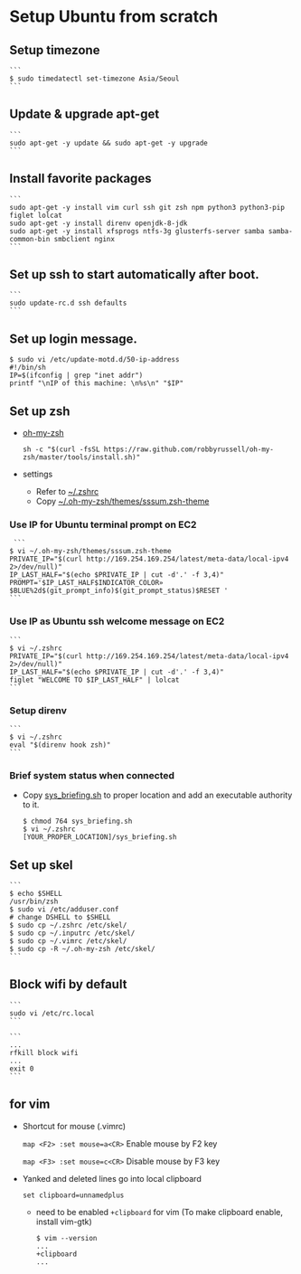# Setup Ubuntu from scratch

## Setup timezone

    ```
    $ sudo timedatectl set-timezone Asia/Seoul
    ```

## Update & upgrade apt-get

    ```
    sudo apt-get -y update && sudo apt-get -y upgrade
    ```

## Install favorite packages

    ```
    sudo apt-get -y install vim curl ssh git zsh npm python3 python3-pip figlet lolcat
    sudo apt-get -y install direnv openjdk-8-jdk 
    sudo apt-get -y install xfsprogs ntfs-3g glusterfs-server samba samba-common-bin smbclient nginx
    ```

## Set up ssh to start automatically after boot.

    ```
    sudo update-rc.d ssh defaults
    ```

## Set up login message.
   
   ```
   $ sudo vi /etc/update-motd.d/50-ip-address
   #!/bin/sh
   IP=$(ifconfig | grep "inet addr")
   printf "\nIP of this machine: \n%s\n" "$IP"
   ```

## Set up zsh
- [oh-my-zsh](https://github.com/robbyrussell/oh-my-zsh)

    ```
    sh -c "$(curl -fsSL https://raw.github.com/robbyrussell/oh-my-zsh/master/tools/install.sh)"
    ```

- settings
    - Refer to [~/.zshrc](https://github.com/iandmyhand/settings/blob/master/MacOSX/.zshrc)
    - Copy [~/.oh-my-zsh/themes/sssum.zsh-theme](https://github.com/iandmyhand/settings/blob/master/MacOSX/sssum.zsh-theme)
    
### Use IP for Ubuntu terminal prompt on EC2

     ```
    $ vi ~/.oh-my-zsh/themes/sssum.zsh-theme
    PRIVATE_IP="$(curl http://169.254.169.254/latest/meta-data/local-ipv4 2>/dev/null)"
    IP_LAST_HALF="$(echo $PRIVATE_IP | cut -d'.' -f 3,4)"
    PROMPT='$IP_LAST_HALF$INDICATOR_COLOR» $BLUE%2d$(git_prompt_info)$(git_prompt_status)$RESET '
    ```

### Use IP as Ubuntu ssh welcome message on EC2

    ```
    $ vi ~/.zshrc
    PRIVATE_IP="$(curl http://169.254.169.254/latest/meta-data/local-ipv4 2>/dev/null)"
    IP_LAST_HALF="$(echo $PRIVATE_IP | cut -d'.' -f 3,4)"
    figlet "WELCOME TO $IP_LAST_HALF" | lolcat
    ```

### Setup direnv

    ```
    $ vi ~/.zshrc
    eval "$(direnv hook zsh)"
    ```

### Brief system status when connected

- Copy [sys_briefing.sh](https://github.com/iandmyhand/boilerplates/blob/master/UNIX/sys_briefing.sh) to proper location and add an executable authority to it.

    ```
    $ chmod 764 sys_briefing.sh
    $ vi ~/.zshrc
    [YOUR_PROPER_LOCATION]/sys_briefing.sh
    ```
    
## Set up skel

    ```
    $ echo $SHELL
    /usr/bin/zsh
    $ sudo vi /etc/adduser.conf
    # change DSHELL to $SHELL
    $ sudo cp ~/.zshrc /etc/skel/
    $ sudo cp ~/.inputrc /etc/skel/
    $ sudo cp ~/.vimrc /etc/skel/
    $ sudo cp -R ~/.oh-my-zsh /etc/skel/
    ```

## Block wifi by default

    ```
    sudo vi /etc/rc.local
    ```

    ```
    ...
    rfkill block wifi
    ...
    exit 0
    ```

## for vim
- Shortcut for mouse (.vimrc)

    ```map <F2> :set mouse=a<CR>``` Enable mouse by F2 key

    ```map <F3> :set mouse=c<CR>``` Disable mouse by F3 key

- Yanked and deleted lines go into local clipboard

    ```set clipboard=unnamedplus```

    - need to be enabled ```+clipboard``` for vim (To make clipboard enable, install vim-gtk)
 
        ```
        $ vim --version
        ...
        +clipboard
        ...
        ```
